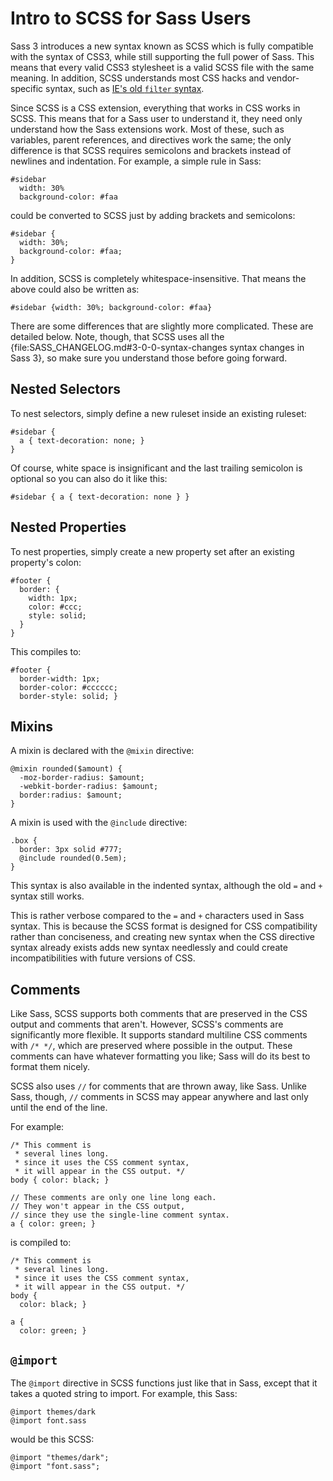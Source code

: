 # Intro to SCSS for Sass Users

Sass 3 introduces a new syntax known as SCSS
which is fully compatible with the syntax of CSS3,
while still supporting the full power of Sass.
This means that every valid CSS3 stylesheet
is a valid SCSS file with the same meaning.
In addition, SCSS understands most CSS hacks
and vendor-specific syntax, such as [IE's old `filter` syntax](http://msdn.microsoft.com/en-us/library/ms533754%28VS.85%29.aspx).

Since SCSS is a CSS extension,
everything that works in CSS works in SCSS.
This means that for a Sass user to understand it,
they need only understand how the Sass extensions work.
Most of these, such as variables, parent references, and directives work the same;
the only difference is that SCSS requires semicolons
and brackets instead of newlines and indentation.
For example, a simple rule in Sass:

    #sidebar
      width: 30%
      background-color: #faa

could be converted to SCSS just by adding brackets and semicolons:

    #sidebar {
      width: 30%;
      background-color: #faa;
    }

In addition, SCSS is completely whitespace-insensitive.
That means the above could also be written as:

    #sidebar {width: 30%; background-color: #faa}

There are some differences that are slightly more complicated.
These are detailed below.
Note, though, that SCSS uses all the
{file:SASS_CHANGELOG.md#3-0-0-syntax-changes syntax changes in Sass 3},
so make sure you understand those before going forward.

## Nested Selectors

To nest selectors, simply define a new ruleset
inside an existing ruleset:

    #sidebar {
      a { text-decoration: none; }
    }

Of course, white space is insignificant
and the last trailing semicolon is optional
so you can also do it like this:

    #sidebar { a { text-decoration: none } }

## Nested Properties

To nest properties,
simply create a new property set
after an existing property's colon:

    #footer {
      border: {
        width: 1px;
        color: #ccc;
        style: solid;
      }
    }

This compiles to:

    #footer {
      border-width: 1px;
      border-color: #cccccc;
      border-style: solid; }

## Mixins

A mixin is declared with the `@mixin` directive:

    @mixin rounded($amount) {
      -moz-border-radius: $amount;
      -webkit-border-radius: $amount;
      border:radius: $amount;
    }

A mixin is used with the `@include` directive:

    .box {
      border: 3px solid #777;
      @include rounded(0.5em);
    }

This syntax is also available in the indented syntax,
although the old `=` and `+` syntax still works.

This is rather verbose compared to the `=` and `+` characters used in Sass syntax.
This is because the SCSS format is designed for CSS compatibility rather than conciseness,
and creating new syntax when the CSS directive syntax already exists
adds new syntax needlessly and
could create incompatibilities with future versions of CSS.

## Comments

Like Sass, SCSS supports both comments that are preserved in the CSS output
and comments that aren't.
However, SCSS's comments are significantly more flexible.
It supports standard multiline CSS comments with `/* */`,
which are preserved where possible in the output.
These comments can have whatever formatting you like;
Sass will do its best to format them nicely.

SCSS also uses `//` for comments that are thrown away, like Sass.
Unlike Sass, though, `//` comments in SCSS may appear anywhere
and last only until the end of the line.

For example:

    /* This comment is
     * several lines long.
     * since it uses the CSS comment syntax,
     * it will appear in the CSS output. */
    body { color: black; }

    // These comments are only one line long each.
    // They won't appear in the CSS output,
    // since they use the single-line comment syntax.
    a { color: green; }

is compiled to:

    /* This comment is
     * several lines long.
     * since it uses the CSS comment syntax,
     * it will appear in the CSS output. */
    body {
      color: black; }

    a {
      color: green; }

## `@import`

The `@import` directive in SCSS functions just like that in Sass,
except that it takes a quoted string to import.
For example, this Sass:

    @import themes/dark
    @import font.sass

would be this SCSS:

    @import "themes/dark";
    @import "font.sass";
